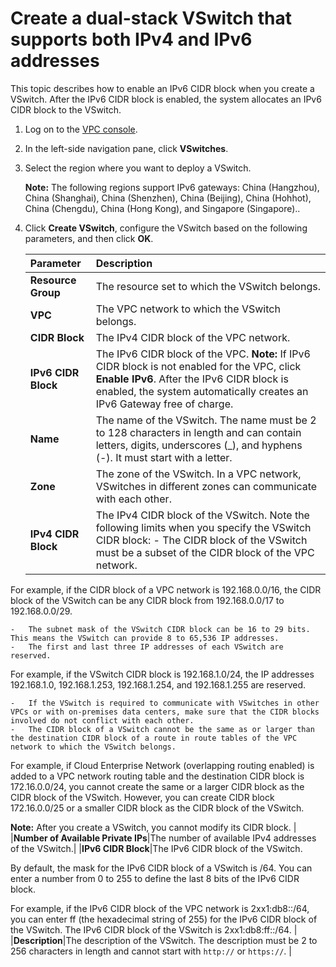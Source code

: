 # Create a dual-stack VSwitch that supports both IPv4 and IPv6 addresses

This topic describes how to enable an IPv6 CIDR block when you create a VSwitch. After the IPv6 CIDR block is enabled, the system allocates an IPv6 CIDR block to the VSwitch.

1.  Log on to the [VPC console](https://vpcnext.console.aliyun.com/vpc).

2.  In the left-side navigation pane, click **VSwitches**.

3.  Select the region where you want to deploy a VSwitch.

    **Note:** The following regions support IPv6 gateways: China \(Hangzhou\), China \(Shanghai\), China \(Shenzhen\), China \(Beijing\), China \(Hohhot\), China \(Chengdu\), China \(Hong Kong\), and Singapore \(Singapore\)..

4.  Click **Create VSwitch**, configure the VSwitch based on the following parameters, and then click **OK**.

    |Parameter|Description|
    |:--------|:----------|
    |**Resource Group**|The resource set to which the VSwitch belongs.|
    |**VPC**|The VPC network to which the VSwitch belongs.|
    |**CIDR Block**|The IPv4 CIDR block of the VPC network.|
    |**IPv6 CIDR Block**|The IPv6 CIDR block of the VPC. **Note:** If IPv6 CIDR block is not enabled for the VPC, click **Enable IPv6**. After the IPv6 CIDR block is enabled, the system automatically creates an IPv6 Gateway free of charge. |
    |**Name**|The name of the VSwitch. The name must be 2 to 128 characters in length and can contain letters, digits, underscores \(\_\), and hyphens \(-\). It must start with a letter. |
    |**Zone**|The zone of the VSwitch. In a VPC network, VSwitches in different zones can communicate with each other.|
    |**IPv4 CIDR Block**|The IPv4 CIDR block of the VSwitch. Note the following limits when you specify the VSwitch CIDR block:     -   The CIDR block of the VSwitch must be a subset of the CIDR block of the VPC network.

For example, if the CIDR block of a VPC network is 192.168.0.0/16, the CIDR block of the VSwitch can be any CIDR block from 192.168.0.0/17 to 192.168.0.0/29.

    -   The subnet mask of the VSwitch CIDR block can be 16 to 29 bits. This means the VSwitch can provide 8 to 65,536 IP addresses.
    -   The first and last three IP addresses of each VSwitch are reserved.

For example, if the VSwitch CIDR block is 192.168.1.0/24, the IP addresses 192.168.1.0, 192.168.1.253, 192.168.1.254, and 192.168.1.255 are reserved.

    -   If the VSwitch is required to communicate with VSwitches in other VPCs or with on-premises data centers, make sure that the CIDR blocks involved do not conflict with each other.
    -   The CIDR block of a VSwitch cannot be the same as or larger than the destination CIDR block of a route in route tables of the VPC network to which the VSwitch belongs.

For example, if Cloud Enterprise Network \(overlapping routing enabled\) is added to a VPC network routing table and the destination CIDR block is 172.16.0.0/24, you cannot create the same or a larger CIDR block as the CIDR block of the VSwitch. However, you can create CIDR block 172.16.0.0/25 or a smaller CIDR block as the CIDR block of the VSwitch.

**Note:** After you create a VSwitch, you cannot modify its CIDR block. |
    |**Number of Available Private IPs**|The number of available IPv4 addresses of the VSwitch.|
    |**IPv6 CIDR Block**|The IPv6 CIDR block of the VSwitch.

By default, the mask for the IPv6 CIDR block of a VSwitch is /64. You can enter a number from 0 to 255 to define the last 8 bits of the IPv6 CIDR block.

For example, if the IPv6 CIDR block of the VPC network is 2xx1:db8::/64, you can enter ff \(the hexadecimal string of 255\) for the IPv6 CIDR block of the VSwitch. The IPv6 CIDR block of the VSwitch is 2xx1:db8:ff::/64. |
    |**Description**|The description of the VSwitch. The description must be 2 to 256 characters in length and cannot start with `http://` or `https://`. |


